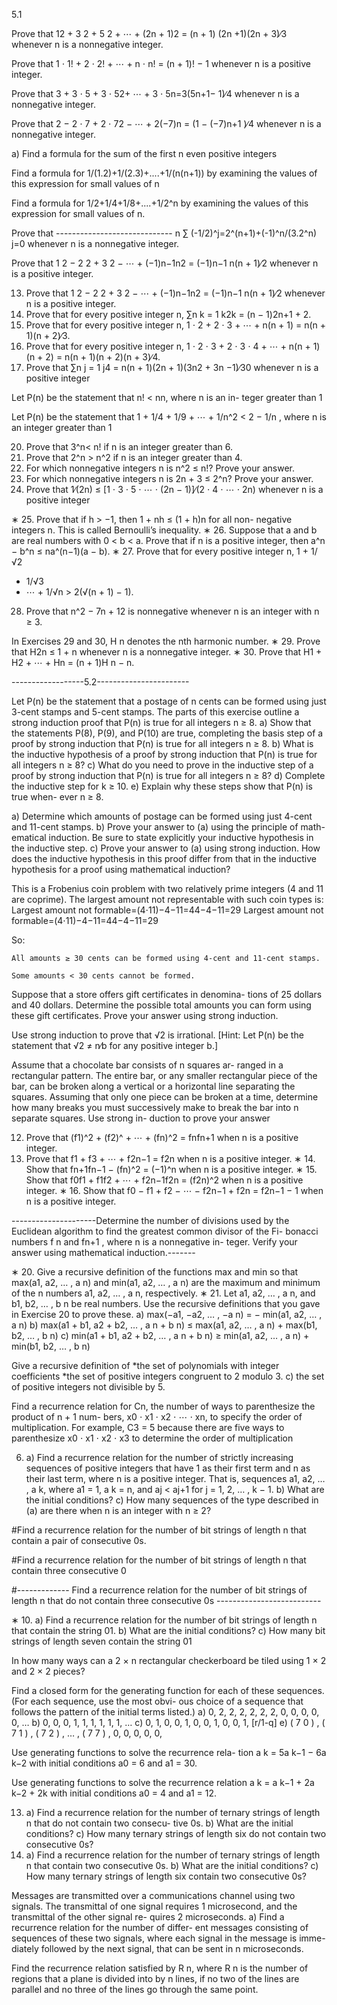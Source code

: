 5.1

Prove that 12 + 3 2 + 5 2 + ⋯ + (2n + 1)2 = (n + 1) (2n +1)(2n + 3)∕3 whenever n is a nonnegative integer.

 Prove that 1 ⋅ 1! + 2 ⋅ 2! + ⋯ + n ⋅ n! = (n + 1)! − 1
whenever n is a positive integer.

Prove that 3 + 3 ⋅ 5 + 3 ⋅ 52+ ⋯ + 3 ⋅ 5n=3(5n+1− 1)∕4
whenever n is a nonnegative integer.

Prove that 2 − 2 ⋅ 7 + 2 ⋅ 72 − ⋯ + 2(−7)n = (1 −
(−7)n+1 )∕4 whenever n is a nonnegative integer.

 a) Find a formula for the sum of the first n even positive
integers

Find a formula for
1/(1.2)+1/(2.3)+....+1/(n(n+1))
by examining the values of this expression for small
values of n

 Find a formula for
1/2+1/4+1/8+....+1/2^n
by examining the values of this expression for small
values of n.

Prove that -----------------------------
n
∑ (-1/2)^j=2^(n+1)+(-1)^n/(3.2^n)
j=0
whenever n is a nonnegative integer.

Prove that 1 2 − 2 2 + 3 2 − ⋯ + (−1)n−1n2 = (−1)n−1
n(n + 1)∕2 whenever n is a positive integer.

13. Prove that 1 2 − 2 2 + 3 2 − ⋯ + (−1)n−1n2 = (−1)n−1
n(n + 1)∕2 whenever n is a positive integer.
14. Prove that for every positive integer n, ∑n
k = 1 k2k =
(n − 1)2n+1 + 2.
15. Prove that for every positive integer n,
1 ⋅ 2 + 2 ⋅ 3 + ⋯ + n(n + 1) = n(n + 1)(n + 2)∕3.
16. Prove that for every positive integer n,
1 ⋅ 2 ⋅ 3 + 2 ⋅ 3 ⋅ 4 + ⋯ + n(n + 1)(n + 2)
= n(n + 1)(n + 2)(n + 3)∕4.
17. Prove that ∑n
j = 1 j4 = n(n + 1)(2n + 1)(3n2 + 3n −1)∕30
whenever n is a positive integer

Let P(n) be the statement that n! < nn, where n is an in-
teger greater than 1

Let P(n) be the statement that
1 + 1/4 + 1/9 + ⋯ + 1/n^2 < 2 − 1/n ,
where n is an integer greater than 1

20. Prove that 3^n< n! if n is an integer greater than 6.
21. Prove that 2^n > n^2 if n is an integer greater than 4.
22. For which nonnegative integers n is n^2 ≤ n!? Prove your
answer.
23. For which nonnegative integers n is 2n + 3 ≤ 2^n? Prove
your answer.
24. Prove that 1∕(2n) ≤ [1 ⋅ 3 ⋅ 5 ⋅ ⋯ ⋅ (2n − 1)]∕(2 ⋅ 4 ⋅ ⋯ ⋅
2n) whenever n is a positive integer

∗ 25. Prove that if h > −1, then 1 + nh ≤ (1 + h)n for all non-
negative integers n. This is called Bernoulli’s inequality.
∗ 26. Suppose that a and b are real numbers with 0 < b < a.
Prove that if n is a positive integer, then a^n − b^n ≤
na^(n−1)(a − b).
∗ 27. Prove that for every positive integer n,
1 + 1/√2
+ 1/√3
+ ⋯ + 1/√n > 2(√(n + 1) − 1).
28. Prove that n^2 − 7n + 12 is nonnegative whenever n is an
integer with n ≥ 3.

In Exercises 29 and 30, H n denotes the nth harmonic number.
∗ 29. Prove that H2n ≤ 1 + n whenever n is a nonnegative
integer.
∗ 30. Prove that
H1 + H2 + ⋯ + Hn = (n + 1)H n − n.

------------------5.2-----------------------

Let P(n) be the statement that a postage of n cents can be
formed using just 3-cent stamps and 5-cent stamps. The
parts of this exercise outline a strong induction proof that
P(n) is true for all integers n ≥ 8.
a) Show that the statements P(8), P(9), and P(10) are
true, completing the basis step of a proof by strong
induction that P(n) is true for all integers n ≥ 8.
b) What is the inductive hypothesis of a proof by strong
induction that P(n) is true for all integers n ≥ 8?
c) What do you need to prove in the inductive step of
a proof by strong induction that P(n) is true for all
integers n ≥ 8?
d) Complete the inductive step for k ≥ 10.
e) Explain why these steps show that P(n) is true when-
ever n ≥ 8.

a) Determine which amounts of postage can be formed
using just 4-cent and 11-cent stamps.
b) Prove your answer to (a) using the principle of math-
ematical induction. Be sure to state explicitly your
inductive hypothesis in the inductive step.
c) Prove your answer to (a) using strong induction. How
does the inductive hypothesis in this proof differ from
that in the inductive hypothesis for a proof using
mathematical induction?

This is a Frobenius coin problem with two relatively prime integers (4 and 11 are coprime). The largest amount not representable with such coin types is:
Largest amount not formable=(4⋅11)−4−11=44−4−11=29
Largest amount not formable=(4⋅11)−4−11=44−4−11=29​

So:

    All amounts ≥ 30 cents can be formed using 4-cent and 11-cent stamps.

    Some amounts < 30 cents cannot be formed.


Suppose that a store offers gift certificates in denomina-
tions of 25 dollars and 40 dollars. Determine the possible
total amounts you can form using these gift certificates.
Prove your answer using strong induction.

Use strong induction to prove that √2 is irrational. [Hint:
Let P(n) be the statement that √2 ≠ n∕b for any positive
integer b.]

Assume that a chocolate bar consists of n squares ar-
ranged in a rectangular pattern. The entire bar, or any
smaller rectangular piece of the bar, can be broken along
a vertical or a horizontal line separating the squares.
Assuming that only one piece can be broken at a time,
determine how many breaks you must successively make
to break the bar into n separate squares. Use strong in-
duction to prove your answer

12. Prove that (f1)^2 + (f2)^ + ⋯ + (fn)^2 = fnfn+1 when n is a positive
integer.
13. Prove that f1 + f3 + ⋯ + f2n−1 = f2n when n is a positive
integer.
∗ 14. Show that fn+1fn−1 − (fn)^2 = (−1)^n when n is a positive integer.
∗ 15. Show that f0f1 + f1f2 + ⋯ + f2n−1f2n = (f2n)^2 when n is a
positive integer.
∗ 16. Show that f0 − f1 + f2 − ⋯ − f2n−1 + f2n = f2n−1 − 1
when n is a positive integer.

---------------------Determine the number of divisions used by the Euclidean
algorithm to find the greatest common divisor of the Fi-
bonacci numbers f n and fn+1 , where n is a nonnegative in-
teger. Verify your answer using mathematical induction.-------

∗ 20. Give a recursive definition of the functions max and min
so that max(a1, a2, … , a n) and min(a1, a2, … , a n) are the
maximum and minimum of the n numbers a1, a2, … , a n,
respectively.
∗ 21. Let a1, a2, … , a n, and b1, b2, … , b n be real numbers. Use
the recursive definitions that you gave in Exercise 20 to
prove these.
a) max(−a1, −a2, … , −a n) = − min(a1, a2, … , a n)
b) max(a1 + b1, a2 + b2, … , a n + b n)
≤ max(a1, a2, … , a n) + max(b1, b2, … , b n)
c) min(a1 + b1, a2 + b2, … , a n + b n)
≥ min(a1, a2, … , a n) + min(b1, b2, … , b n)

Give a recursive definition of
*the set of polynomials with integer coefficients
*the set of positive integers congruent to 2 modulo 3.
c) the set of positive integers not divisible by 5.

Find a recurrence relation for Cn, the number of ways to parenthesize the product of n + 1 num-
bers, x0 ⋅ x1 ⋅ x2 ⋅ ⋯ ⋅ xn, to specify the order of multiplication. For example, C3 = 5 because
there are five ways to parenthesize x0 ⋅ x1 ⋅ x2 ⋅ x3 to determine the order of multiplication

 6. a) Find a recurrence relation for the number of strictly
increasing sequences of positive integers that have 1
as their first term and n as their last term, where n is
a positive integer. That is, sequences a1, a2, … , a k,
where a1 = 1, a k = n, and aj < aj+1 for j =
1, 2, … , k − 1.
b) What are the initial conditions?
c) How many sequences of the type described in (a) are
there when n is an integer with n ≥ 2?

 #Find a recurrence relation for the number of bit strings
of length n that contain a pair of consecutive 0s.

#Find a recurrence relation for the number of bit strings
of length n that contain three consecutive 0

#------------- Find a recurrence relation for the number of bit strings
of length n that do not contain three consecutive 0s --------------------------

∗ 10. a) Find a recurrence relation for the number of bit strings
of length n that contain the string 01.
b) What are the initial conditions?
c) How many bit strings of length seven contain the
string 01


In how many ways can a 2 × n rectangular checkerboard
be tiled using 1 × 2 and 2 × 2 pieces?

Find a closed form for the generating function for each of
these sequences. (For each sequence, use the most obvi-
ous choice of a sequence that follows the pattern of the
initial terms listed.)
a) 0, 2, 2, 2, 2, 2, 2, 0, 0, 0, 0, 0, …
b) 0, 0, 0, 1, 1, 1, 1, 1, 1, …
c) 0, 1, 0, 0, 1, 0, 0, 1, 0, 0, 1,           [r/1-q]
e)
( 7
0
)
,
( 7
1
)
,
( 7
2
)
, … ,
( 7
7
)
, 0, 0, 0, 0, 0, 

 Use generating functions to solve the recurrence rela-
tion a k = 5a k−1 − 6a k−2 with initial conditions a0 = 6
and a1 = 30.

Use generating functions to solve the recurrence relation
a k = a k−1 + 2a k−2 + 2k with initial conditions a0 = 4 and
a1 = 12.

13. a) Find a recurrence relation for the number of ternary
strings of length n that do not contain two consecu-
tive 0s.
b) What are the initial conditions?
c) How many ternary strings of length six do not contain
two consecutive 0s?
14. a) Find a recurrence relation for the number of ternary
strings of length n that contain two consecutive 0s.
b) What are the initial conditions?
c) How many ternary strings of length six contain two
consecutive 0s?

Messages are transmitted over a communications channel
using two signals. The transmittal of one signal requires
1 microsecond, and the transmittal of the other signal re-
quires 2 microseconds.
a) Find a recurrence relation for the number of differ-
ent messages consisting of sequences of these two
signals, where each signal in the message is imme-
diately followed by the next signal, that can be sent
in n microseconds.

Find the recurrence relation satisfied by R n, where R n
is the number of regions that a plane is divided into
by n lines, if no two of the lines are parallel and no
three of the lines go through the same point.

